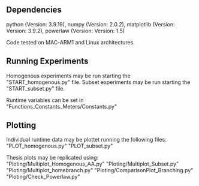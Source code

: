 ## Dependencies 
python (Version: 3.9.19), numpy (Version: 2.0.2), matplotlib (Version: Version: 3.9.2), powerlaw (Version: Version: 1.5)

Code tested on MAC-ARM1 and Linux architectures. 

## Running Experiments
Homogenous experiments may be run starting the "START_homogenous.py" file. 
Subset experiments may be run starting the "START_subset.py" file.

Runtime variables can be set in "Functions_Constants_Meters/Constants.py"

## Plotting
Individual runtime data may be plottet running the following files: 
"PLOT_homogenous.py"
"PLOT_subset.py"

Thesis plots may be replicated using: 
"Ploting/Multiplot_Homogenous_AA.py"
"Ploting/Multiplot_Subset.py"
"Ploting/Multiplot_homebranch.py"
"Ploting/ComparisonPlot_Branching.py"
"Ploting/Check_Powerlaw.py"